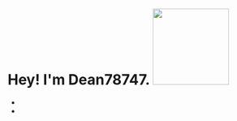 ### <h1>Hey! I'm Dean78747. <img src="https://octodex.github.com/images/founding-father.jpg" width="150"/></h1>
- 
- 

